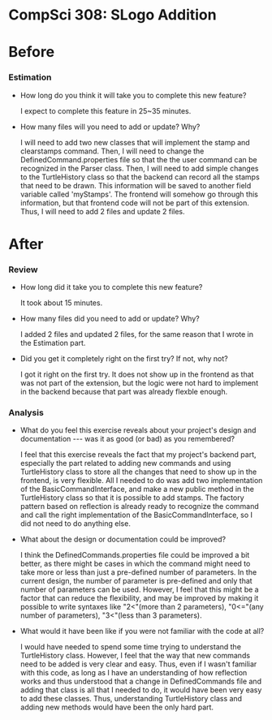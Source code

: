 CompSci 308: SLogo Addition
===

# Before

### Estimation

 * How long do you think it will take you to complete this new feature?

    I expect to complete this feature in 25~35 minutes.
    
 * How many files will you need to add or update? Why?

    I will need to add two new classes that will implement the stamp and clearstamps command.
    Then, I will need to change the DefinedCommand.properties file so that the the user command can
    be recognized in the Parser class. Then, I will need to add simple changes to the TurtleHistory class
    so that the backend can record all the stamps that need to be drawn. This information will be saved to another field variable
    called 'myStamps'. The frontend will somehow go through this information, but that frontend code will not be
    part of this extension. Thus, I will need to add 2 files and update 2 files.

# After

### Review

 * How long did it take you to complete this new feature?
 
    It took about 15 minutes.

 * How many files did you need to add or update? Why?
 
    I added 2 files and updated 2 files, for the same reason that I wrote in the Estimation part. 

 * Did you get it completely right on the first try? If not, why not?

    I got it right on the first try. It does not show up in the frontend as that was not part of the extension, 
    but the logic were not hard to implement in the backend because that part was already flexble enough.

### Analysis

 * What do you feel this exercise reveals about your project's design and documentation --- was it as good (or bad) as you remembered?
 
    I feel that this exercise reveals the fact that my project's backend part, especially the part related to
    adding new commands and using TurtleHistory class to store all the changes that need to show up in the
    frontend, is very flexible. All I needed to do was add two implementation of the BasicCommandInterface,
    and make a new public method in the TurtleHistory class so that it is possible to add stamps. The factory pattern
    based on reflection is already ready to recognize the command and call the right implementation of the BasicCommandInterface,
    so I did not need to do anything else.

 * What about the design or documentation could be improved?
 
    I think the DefinedCommands.properties file could be improved a bit better, as there might be
    cases in which the command might need to take more or less than just a pre-defined number of parameters.
    In the current design, the number of parameter is pre-defined and only that number of parameters can be used.
    However, I feel that this might be a factor that can reduce the flexibility, and may be improved by making it possible
    to write syntaxes like "2<"(more than 2 parameters), "0<="(any number of parameters), "3<"(less than 3 parameters).

 * What would it have been like if you were not familiar with the code at all?
    
    I would have needed to spend some time trying to understand the TurtleHistory class. However, I feel that the way
    that new commands need to be added is very clear and easy. Thus, even if I wasn't familiar with this code, as long as I have
     an understanding of how reflection works and thus understood that a change in DefinedCommands file and adding that class is all
     that I needed to do, it would have been very easy to add these classes. Thus, understanding TurtleHistory class and adding new methods
     would have been the only hard part.